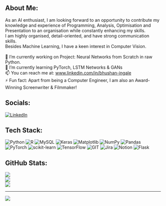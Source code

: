 ## About Me:
As an AI enthusiast, I am looking forward to an opportunity to contribute my knowledge and experience of Programming, Analysis, Optimisation and Presentation to an organisation while constantly enhancing my skills.<br>I am highly organised, detail-oriented, and have strong communication skills.<br>Besides Machine Learning, I have a keen interest in Computer Vision.<br><br>🔭 I’m currently working on Project: Neural Networks from Scratch in raw Python.<br>🌱 I’m currently learning PyTorch, LSTM Networks & GANs<br>📫 You can reach me at: www.linkedin.com/in/bhushan-ingale<br>⚡ Fun fact: Apart from being a Computer Engineer, I am also an Award-Winning Screenwriter & Filmmaker!


## Socials:
[![LinkedIn](https://img.shields.io/badge/LinkedIn-%230077B5.svg?logo=linkedin&logoColor=white)](https://linkedin.com/in/bhushan-ingale) 

## Tech Stack:
![Python](https://img.shields.io/badge/python-3670A0?style=plastic&logo=python&logoColor=ffdd54) ![R](https://img.shields.io/badge/r-%23276DC3.svg?style=plastic&logo=r&logoColor=white) ![MySQL](https://img.shields.io/badge/mysql-%2300000f.svg?style=plastic&logo=mysql&logoColor=white) ![Keras](https://img.shields.io/badge/Keras-%23D00000.svg?style=plastic&logo=Keras&logoColor=white) ![Matplotlib](https://img.shields.io/badge/Matplotlib-%23ffffff.svg?style=plastic&logo=Matplotlib&logoColor=black) ![NumPy](https://img.shields.io/badge/numpy-%23013243.svg?style=plastic&logo=numpy&logoColor=white) ![Pandas](https://img.shields.io/badge/pandas-%23150458.svg?style=plastic&logo=pandas&logoColor=white) ![PyTorch](https://img.shields.io/badge/PyTorch-%23EE4C2C.svg?style=plastic&logo=PyTorch&logoColor=white) ![scikit-learn](https://img.shields.io/badge/scikit--learn-%23F7931E.svg?style=plastic&logo=scikit-learn&logoColor=white) ![TensorFlow](https://img.shields.io/badge/TensorFlow-%23FF6F00.svg?style=plastic&logo=TensorFlow&logoColor=white) ![GIT](https://img.shields.io/badge/Git-fc6d26?style=plastic&logo=git&logoColor=white) ![Jira](https://img.shields.io/badge/jira-%230A0FFF.svg?style=plastic&logo=jira&logoColor=white) ![Notion](https://img.shields.io/badge/Notion-%23000000.svg?style=plastic&logo=notion&logoColor=white) ![Flask](https://img.shields.io/badge/flask-%23000.svg?style=plastic&logo=flask&logoColor=white)
## GitHub Stats:
![](https://github-readme-stats.vercel.app/api?username=bhushaningale&theme=dark&hide_border=false&include_all_commits=false&count_private=false)<br/>
![](https://github-readme-streak-stats.herokuapp.com/?user=bhushaningale&theme=dark&hide_border=false)<br/>
![](https://github-readme-stats.vercel.app/api/top-langs/?username=bhushaningale&theme=dark&hide_border=false&include_all_commits=false&count_private=false&layout=compact)

---
[![](https://visitcount.itsvg.in/api?id=bhushaningale&icon=0&color=0)](https://visitcount.itsvg.in)

<!-- Proudly created with GPRM ( https://gprm.itsvg.in ) -->
